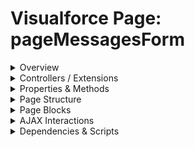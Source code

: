 # Visualforce Page: pageMessagesForm

<details>
<summary>Overview</summary>

## Visualforce Page Overview: pageMessagesForm

No overview found.

### Purpose of the Page
No purpose found.



### Metadata
- **API Version**: 54
- **Label**: Page Messages Form

</details>

<details>
<summary>Controllers / Extensions</summary>

## Key Controllers / Extensions Used
- **Standard Controller**: None
- **Custom Controller**: PageMessagesFormController
- **Extensions**: 
  None

</details>

<details>
<summary>Properties & Methods</summary>

## Properties
No public properties found in associated Apex controllers/extensions.

## Methods
| Name | Return Type | Parameters | Visibility | Modifiers | Description |
| ------ | ------------- | ------------ | ------------ | ----------- | ------------- |
| `createCity` | `void` | `()` | `` | `None` |  |
| `cancel` | `PageReference` | `()` | `` | `None` |  |

</details>

<details>
<summary>Page Structure</summary>

### Forms
- Contains 1 `apex:form` component(s)

### Inputs
The page utilizes the following input bindings/fields:
- `{!cityName}`

### Buttons
The page has buttons/links linked to the following actions:
- `{!cancel}`
- `{!createCity}`

</details>

<details>
<summary>Page Blocks</summary>
## Page Blocks on the Page
No `apex:pageBlock` components detected.
</details>

<details>
<summary>AJAX Interactions</summary>

- No `apex:actionSupport` components detected

- No `apex:outputPanel` components with an ID detected

</details>

<details>
<summary>Dependencies & Scripts</summary>

### Objects
- `PageMessagesFormController`

### Fields
- No field dependencies detected

### Custom Components
- No custom components detected

### Scripts
- No script tags detected

</details>